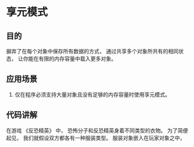 # 享元模式


## 目的
摒弃了在每个对象中保存所有数据的方式， 通过共享多个对象所共有的相同状态， 让你能在有限的内存容量中载入更多对象。
## 应用场景
1. 仅在程序必须支持大量对象且没有足够的内存容量时使用享元模式。

## 代码讲解
在游戏 《反恐精英》 中， 恐怖分子和反恐精英身着不同类型的衣物。 为了简便起见， 我们就假设双方都各有一种服装类型。 服装对象嵌入在玩家对象之中，